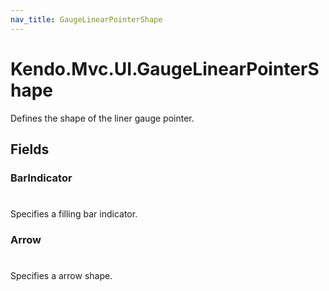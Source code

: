 ```yaml
---
nav_title: GaugeLinearPointerShape
---
```


# Kendo.Mvc.UI.GaugeLinearPointerShape
Defines the shape of the liner gauge pointer.


## Fields


### BarIndicator
#
Specifies a filling bar indicator.

### Arrow
#
Specifies a arrow shape.




